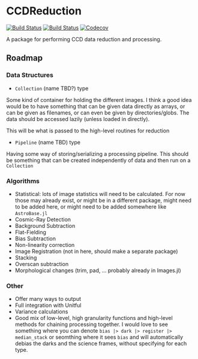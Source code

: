 # CCDReduction

[![Build Status](https://travis-ci.com/siddharthlal25/CCDReduction.jl.svg?branch=master)](https://travis-ci.com/siddharthlal25/CCDReduction.jl)
[![Build Status](https://ci.appveyor.com/api/projects/status/github/siddharthlal25/CCDReduction.jl?svg=true)](https://ci.appveyor.com/project/siddharthlal25/CCDReduction-jl)
[![Codecov](https://codecov.io/gh/siddharthlal25/CCDReduction.jl/branch/master/graph/badge.svg)](https://codecov.io/gh/siddharthlal25/CCDReduction.jl)

A package for performing CCD data reduction and processing. 

## Roadmap

### Data Structures

* `Collection` (name TBD?) type 

Some kind of container for holding the different images. I think a good idea would be to have something that can be given data directly as arrays, or can be given as filenames, or can even be given by directories/globs. The data should be accessed lazily (unless loaded in directly). 

This will be what is passed to the high-level routines for reduction

* `Pipeline` (name TBD) type

Having some way of storing/serializing a processing pipeline. This should be something that can be created independently of data and then run on a `Collection`

### Algorithms

* Statistical: lots of image statistics will need to be calculated. For now those may already exist, or might be in a different package, might need to be added here, or might need to be added somewhere like `AstroBase.jl`
* Cosmic-Ray Detection
* Background Subtraction
* Flat-Fielding
* Bias Subtraction
* Non-linearity correction
* Image Registration (not in here, should make a separate package)
* Stacking
* Overscan subtraction
* Morphological changes (trim, pad, ... probably already in Images.jl)

### Other

* Offer many ways to output
* Full integration with Unitful
* Variance calculations
* Good mix of low-level, high granularity functions and high-level methods for chaining processing together. I would love to see something where you can denote `bias |> dark |> register |> median_stack` or seomthing where it sees `bias` and will automatically debias the darks and the science frames, without specifying for each type. 

